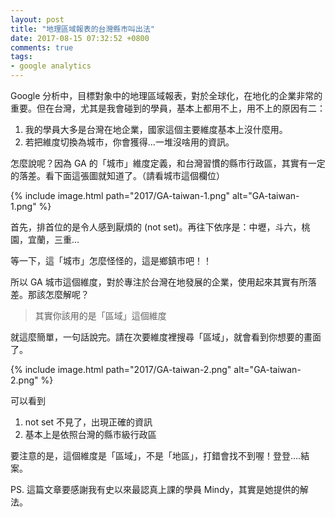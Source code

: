 ```yaml
---
layout: post
title: "地理區域報表的台灣縣市叫出法"
date: 2017-08-15 07:32:52 +0800
comments: true
tags:
- google analytics
---
```

Google 分析中，目標對象中的地理區域報表，對於全球化，在地化的企業非常的重要。但在台灣，尤其是我會碰到的學員，基本上都用不上，用不上的原因有二：<!-- more --> 

1. 我的學員大多是台灣在地企業，國家這個主要維度基本上沒什麼用。
2. 若把維度切換為城市，你會獲得...一堆沒啥用的資訊。

怎麼說呢？因為 GA 的「城市」維度定義，和台灣習慣的縣市行政區，其實有一定的落差。看下面這張圖就知道了。（請看城市這個欄位）

{% include image.html path="2017/GA-taiwan-1.png" alt="GA-taiwan-1.png" %}

首先，排首位的是令人感到厭煩的 (not set)。再往下依序是：中壢，斗六，桃園，宜蘭，三重…

等一下，這「城市」怎麼怪怪的，這是鄉鎮市吧！！

所以 GA 城市這個維度，對於專注於台灣在地發展的企業，使用起來其實有所落差。那該怎麼解呢？

> 其實你該用的是「區域」這個維度

就這麼簡單，一句話說完。請在次要維度裡搜尋「區域」，就會看到你想要的畫面了。

{% include image.html path="2017/GA-taiwan-2.png" alt="GA-taiwan-2.png" %}

可以看到

1. not set 不見了，出現正確的資訊
2. 基本上是依照台灣的縣市級行政區

要注意的是，這個維度是「區域」，不是「地區」，打錯會找不到喔！登登….結案。

PS. 這篇文章要感謝我有史以來最認真上課的學員 Mindy，其實是她提供的解法。
